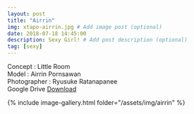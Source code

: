 ```yaml
---
layout: post
title: "Airrin"
img: xtapo-airrin.jpg # Add image post (optional)
date: 2018-07-18 14:45:00
description: Sexy Girl! # Add post description (optional)
tag: [sexy]
---
```

Concept : Little Room  
Model : Airrin Pornsawan  
Photographer : Ryusuke Ratanapanee         
Google Drive [Download](https://stfly.io/Vm3AISm)

{% include image-gallery.html folder="/assets/img/airrin" %}
